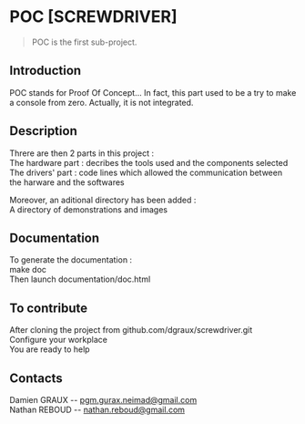 POC [SCREWDRIVER]
=================

>POC is the first sub-project.

Introduction
------------

POC stands for Proof Of Concept...
In fact, this part used to be a try to make a console from zero. Actually, it is not integrated.

Description
-----------

Threre are then 2 parts in this project :  
The hardware part : decribes the tools used and the components selected  
The drivers' part : code lines which allowed the communication between the harware and the softwares

Moreover, an aditional directory has been added :  
A directory of demonstrations and images  

Documentation
-------------

To generate the documentation :  
make doc  
Then launch documentation/doc.html  

To contribute
-------------

After cloning the project from github.com/dgraux/screwdriver.git  
Configure your workplace   
You are ready to help

Contacts
--------

Damien GRAUX --  pgm.gurax.neimad@gmail.com  
Nathan REBOUD -- nathan.reboud@gmail.com  